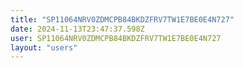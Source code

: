 ```yaml
---
title: "SP11064NRV0ZDMCPB84BKDZFRV7TW1E7BE0E4N727"
date: 2024-11-13T23:47:37.598Z
user: SP11064NRV0ZDMCPB84BKDZFRV7TW1E7BE0E4N727
layout: "users"
---
```

    